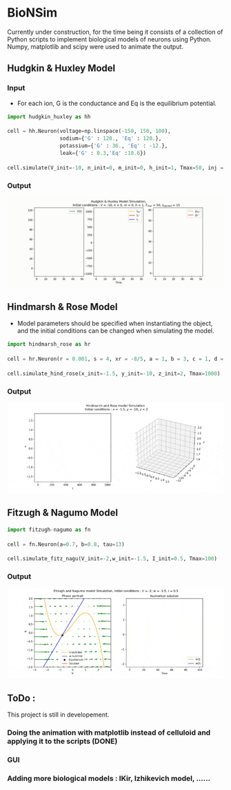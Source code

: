 # BioNSim

Currently under construction, for the time being it consists of a collection of Python scripts to implement biological models of neurons using Python. 
Numpy, matplotlib and scipy were used to animate the output. 

## Hudgkin & Huxley Model

### Input
- For each ion, G is the conductance and Eq is the equilibrium potential.
```python
import hudgkin_huxley as hh

cell = hh.Neuron(voltage=np.linspace(-150, 150, 100), 
                 sodium={'G' : 120., 'Eq' : 120.}, 
                 potassium={'G' : 36., 'Eq' : -12.},
                 leak={'G' : 0.3,'Eq' :10.6})

cell.simulate(V_init=-10, n_init=0, m_init=0, h_init=1, Tmax=50, inj = 15)
``` 
### Output
![HH simulation](Demo/HHsimulation.gif)

## Hindmarsh & Rose Model
- Model parameters should be specified when instantiating the object, and the initial conditions can be changed when simulating the model.
```python
import hindmarsh_rose as hr

cell = hr.Neuron(r = 0.001, s = 4, xr = -8/5, a = 1, b = 3, c = 1, d = 5, I = 2)

cell.simulate_hind_rose(x_init=-1.5, y_init=-10, z_init=2, Tmax=1000)
``` 
### Output
![HR simulation](Demo/HRsimulation.gif)


## Fitzugh & Nagumo Model
```python
import fitzugh-nagumo as fn

cell = fn.Neuron(a=0.7, b=0.8, tau=13)
  
cell.simulate_fitz_nagu(V_init=-2,w_init=-1.5, I_init=0.5, Tmax=100)
```
### Output

![FN simulation](Demo/FNsimulation.gif)


## ToDo :
This project is still in developement.

### Doing the animation with matplotlib instead of celluloid and applying it to the scripts (DONE)
### GUI
### Adding more biological models : IKir, Izhikevich model, ......


